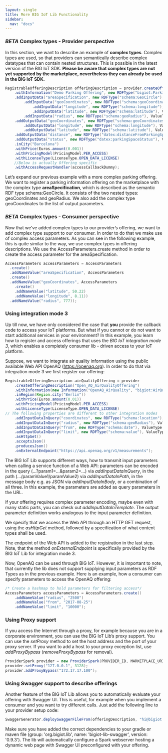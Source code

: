 ```yaml
---
layout: single
title: More BIG IoT Lib Functionality
sidebar: 
  nav: "docs"
---
```


###  ***BETA***    Complex types - Provider perspective 
In this section, we want to describe an example of **complex types**. Complex types are used, so that providers can semantically describe complex datatypes that can contain nested structures. This is possible in the latest version of the BIG IoT SDK.
**Please be aware that complex types are not yet supported by the marketplace, nevertheless they can already be used in the BIG IoT SDK.**

```java
RegistrableOfferingDescription offeringDescription = provider.createOfferingDescription("parkingSpotFinder")
	.withInformation("Demo Parking Offering", new RDFType("bigiot:Parking"))
	.addInputData("areaSpecification", new RDFType("schema:GeoCircle"), IOData.createMembers()
		.addInputData("geoCoordinates", new RDFType("schema:geoCoordinates"), IOData.createMembers()
			.addInputData("longitude", new RDFType("schema:longitude"), ValueType.NUMBER)
			.addInputData("latitude", new RDFType("schema:latitude"), ValueType.NUMBER))
		.addInputData("radius", new RDFType("schema:geoRadius"), ValueType.NUMBER))
	.addOutputData("geoCoordinates", new RDFType("schema:geoCoordinates"), IOData.createMembers()
		.addOutputData("longitude", new RDFType("schema:longitude"), ValueType.NUMBER)
		.addOutputData("latitude", new RDFType("schema:latitude"), ValueType.NUMBER))
	.addOutputData("distance", new RDFType("datex:distanceFromParkingSpace"), ValueType.NUMBER)
	.addOutputData("status", new RDFType("datex:parkingSpaceStatus"), ValueType.TEXT)
	.inCity("Barcelona")
	.withPrice(Euros.amount(0.001))
	.withPricingModel(PricingModel.PER_ACCESS)
	.withLicenseType(LicenseType.OPEN_DATA_LICENSE) 
	//Below is actually Offering specific	
	.withAccessRequestHandler(accessCallbackDummy);
```

Let’s expand our previous example with a more complex parking offering. We want to register a parking information offering on the marketplace with the complex type **areaSpecification**, which is described as the semantic RDF type schema:GeoCircle. It consists of the two nested types: geoCoordinates and geoRadius.
We also add the complex type geoCoordinates to the list of output parameters.  

### ***BETA***  Complex types - Consumer perspective 
Now that we’ve added complex types to our provider’s offering, we want to add complex type support to our consumer. In order to do that we make use of complex access parameters. 
As you can see in the following example, this is quite similar to the way, we use complex types in offering descriptions. We use the AccessParameters.create method in order to create the access parameter for the areaSpecification. 

```java
AccessParameters accessParameters = AccessParameters
  .create()
  .addNameValue("areaSpecification", AccessParameters
  .create()
  .addNameValue("geoCoordinates", AccessParameters
    .create()
    .addNameValue("latitude", 50.22)
    .addNameValue("longitude", 8.11))
  .addNameValue("radius", 777));
```

### Using integration mode 3
Up till now, we have only considered the case that **you** provide the callback code to access your IoT platforms. But what if you cannot or do not want to start additional services in your environment? In this example, you learn how to register and access offerings that uses the *BIG IoT integration mode 3*, which enables a completely consumer lib - driven access to your IoT platform. 

Suppose, we want to integrate air quality information using the public available Web API OpenAQ (https://openaq.org). In order to do that via integration mode 3 we first register our offering:

```java
RegistrableOfferingDescription airQualityOffering = provider
	.createOfferingDescription("Open_AQ_AirQualityOffering")
	.withInformation(new Information("OpenAQ_AirQuality", "bigiot:AirQuality"))
	.inRegion(Region.city("Berlin"))
	.withPrice(Euros.amount(0.01))
	.withPricingModel(PricingModel.PER_ACCESS)
	.withLicenseType(LicenseType.OPEN_DATA_LICENSE) 
// The following properties are different to other integration modes
	.addInputDataInQuery("coordinates", new RDFType("schema:location"), ValueType.TEXT)
	.addInputDataInQuery("radius", new RDFType("schema:geoRadius"), ValueType.TEXT)
	.addInputDataInQuery("from", new RDFType("schema:date"), ValueType.TEXT)
	.addInputDataInQuery("limit", new RDFType("schema:value"), ValueType.NUMBER)
	.asHttpGet()
	.acceptsJson()
	.producesJson()
	.onExternalEndpoint("https://api.openaq.org/v1/measurements");

```
The BIG IoT Lib supports different ways, how to transmit input parameters when calling a service function of a Web API: parameters can be encoded in the query (...?param1=…&param2=…) via *addInputDataInQuery*, in the path (…/paramValue1/paramValue2) via *addInputDataInPath*, in the message body e.g. as JSON via *addInputDataInBody*, or a combination of all three. 
In this example, the parameters are added as query parameters in the URL. 

If your offering requires complex parameter encoding, maybe even with many static parts, you can check out *addInputDataInTemplate*. 
The output parameter definition works analogous to the input parameter definition. 

We specify that we access the Web API through an HTTP GET request, using the *asHttpGet* method, followed by a specification of what content types shall be used. 

The endpoint of the Web API is added to the registration in the last step. Note, that the method *onExternalEndpoint* is specifically provided by the BIG IoT Lib for integration mode 3. 

Now, OpenAQ can be used through BIG IoT. However, it is important to note, that currently the lib does not support supplying input parameters as RDF Types as in the previous example. Here is an example, how a consumer can specify parameters to access the OpenAQ offering: 

```java
/* Create a hashmap to hold parameters for filtering access*/
AccessParameters accessParameters = AccessParameters.create()
	.addNameValue("radius", "2500")
	.addNameValue("from", "2017-08-25")
	.addNameValue("limit", "10000");
```

### Using Proxy support

If you access the Internet through a proxy, for example because you are in a corporate environment, you can use the BIG IoT Lib’s proxy support. You can use the *setProxy* method to set the host address and the port of your proxy server. If you want to add a host to your proxy exception list, use *addProxyBypass* (*removeProxyBypass* for removal). 

```java
ProviderSpark provider = new ProviderSpark(PROVIDER_ID, MARKETPLACE_URI, "localhost", 9002);
provider.setProxy("127.0.0.1", 3128);
provider.addProxyBypass("172.17.17.100");
```

### Using Swagger support to describe offerings

Another feature of the BIG IoT Lib allows you to automatically evaluate your offering with Swagger UI. This is useful, for example when you implement a consumer and you want to try different calls. Just add the following line to your provider setup code:

```java
SwaggerGenerator.deploySwaggerFileFrom(offeringDescription, "hi@bigiot.org");
```
Make sure you have added the correct dependencies to your gradle or maven file (group: 'org.bigiot.lib', name: 'bigiot-lib-swagger', version: '0.9.3'). The lib will automatically configure a Spark webserver hosting a dynamic web page with Swagger UI preconfigured with your offering.

